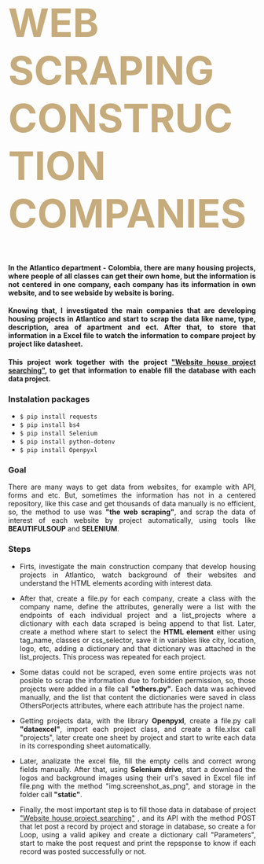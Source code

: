 <div class="row ">
	<div class="col ">
		<h1  style="color:#C6AB7C; font-size: 80px; font-weight:bold;">WEB SCRAPING CONSTRUCTION COMPANIES</h1>
	</div>
</div>

<h4 align="justify">
      In the Atlantico department - Colombia, there are many housing projects, where people of all classes can get their own home, 
      but the information is not centered  in one company, each company has its information in own website, and to see webside by website is boring. 
</h4> 
<h4 align="justify">
      Knowing that, I investigated the main companies that are developing housing projects in Atlantico and start to scrap the data like name, type, 
	description, area of apartment and ect. After that, to store that information in a Excel file to watch the information to compare  project 
	by project like datasheet. 
</h4> 
<h4 align="justify">
     This project work together with the project <a href="https://github.com/kaacuna20/Website-house-project-searching-">"Website house project searching"</a>, to get that 
      information to enable fill the database with each data project.
</h4> 


### Instalation packages

* `$ pip install requests`
* `$ pip install bs4`
* `$ pip install Selenium`
* `$ pip install python-dotenv`
* `$ pip install Openpyxl`

### Goal
<p align="justify">There are many ways to get data from websites, for example with API, forms and etc. But, sometimes the information has not in a centered repository, like
      this case and get thousands of data manually is no efficient, so, the method to use was <strong>"the web scraping"</strong>, and scrap the data of interest of each website 
      by project automatically, using tools like <strong>BEAUTIFULSOUP</strong> and <strong>SELENIUM</strong>.
</p>

### Steps
<ul>
	<li>
		<p align="justify">
		     Firts, investigate the main construction company that develop housing projects in Atlantico, watch background of their websites and understand the HTML elements acording with
         interest data.
		</p>
 	</li>
	<li>
  	<p align="justify">
    		After that, create a file.py for each company, create a class with the company name, define the attributes, generally were a list with the endpoints of each individual project
        and a list_projects where a dictionary with each data scraped is being append to that list. Later, create a method where start to select the <strong>HTML element</strong> either 
        using tag_name, classes or css_selector, save it in variables like city, location, logo, etc, adding a dictionary and that dictionary was attached in the list_projects. This 
        process was repeated for each project.
  	</p>
 	</li>
	<li>
		<p align="justify">Some datas could not be scraped, even some entire projects was not posible to scrap the information due to forbidden permission, so, those projects were added
        in a file call <strong>"others.py"</strong>. Each data was achieved manually, and the list that content the dictionaries were saved in class OthersPorjects attributes, where
        each attribute has the project name.
		</p>
 	</li>
	<li>
		<p align="justify">
		      Getting projects data, with the library <strong>Openpyxl</strong>, create a file.py call <strong>"dataexcel"</strong>, import each project class, and create a file.xlsx call
          "projects", later create one sheet by project and start to write each data in its corresponding sheet automatically.
		</p>
	 </li>
	<li>
		<p align="justify">
			  Later, analizate the excel file, fill the empty cells and correct wrong fields manually. After that, using <strong> Selenium drive</strong>, start a download the logos and background
         images using their url's saved in Excel file inf file.png with the method <stron>"img.screenshot_as_png"</stron>, and storage in the folder call <strong>"static"</strong>.  
		</p>
	</li>
  <li>
		<p align="justify">
			  Finally, the most important step is to fill those data in database of project <a href="https://github.com/kaacuna20/Website-house-project-searching-">"Website house project searching"</a>
        , and its API with the method POST that let post a record by project and storage in database, so create a for Loop, using a valid apikey and create a dictionary call "Parameters", start 
        to make the post request and print the repsponse to know if each record was posted successfully or not.
		</p>
	</li>
</ul>
